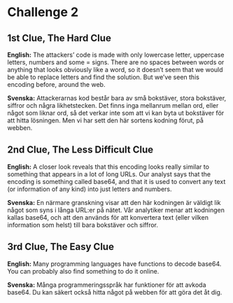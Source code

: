 # Challenge 2

## 1st Clue, The Hard Clue

**English:**
The attackers’ code is made with only lowercase letter, uppercase letters, numbers and some = signs. There are no spaces between words or anything that looks obviously like a word, so it doesn’t seem that we would be able to replace letters and find the solution. But we’ve seen this encoding before, around the web.

**Svenska:**
Attackerarnas kod består bara av små bokstäver, stora bokstäver, siffror och några likhetstecken. Det finns inga mellanrum mellan ord, eller något som liknar ord, så det verkar inte som att vi kan byta ut bokstäver för att hitta lösningen. Men vi har sett den här sortens kodning förut, på webben.

## 2nd Clue, The Less Difficult Clue

**English:**
A closer look reveals that this encoding looks really similar to something that appears in a lot of long URLs. Our analyst says that the encoding is something called base64, and that it is used to convert any text (or information of any kind) into just letters and numbers.

**Svenska:**
En närmare granskning visar att den här kodningen är väldigt lik något som syns i långa URL:er på nätet. Vår analytiker menar att kodningen kallas base64, och att den används för att konvertera text (eller vilken information som helst) till bara bokstäver och siffror.

## 3rd Clue, The Easy Clue

**English:**
Many programming languages have functions to decode base64. You can probably also find something to do it online.

**Svenska:**
Många programmeringsspråk har funktioner för att avkoda base64. Du kan säkert också hitta något på webben för att göra det åt dig.